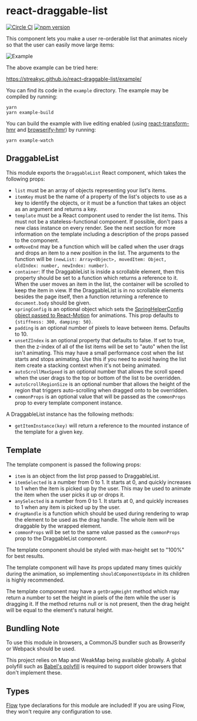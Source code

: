 # react-draggable-list

[![Circle CI](https://circleci.com/gh/StreakYC/react-draggable-list.svg?style=shield)](https://circleci.com/gh/StreakYC/react-draggable-list)
[![npm version](https://badge.fury.io/js/react-draggable-list.svg)](https://badge.fury.io/js/react-draggable-list)

This component lets you make a user re-orderable list that animates nicely so
that the user can easily move large items:

![Example](https://streakyc.github.io/react-draggable-list/video/dragitem.gif)

The above example can be tried here:

https://streakyc.github.io/react-draggable-list/example/

You can find its code in the `example` directory. The example may be compiled
by running:

```
yarn
yarn example-build
```

You can build the example with live editing enabled (using
[react-transform-hmr](https://github.com/gaearon/react-transform-hmr) and
[browserify-hmr](https://github.com/AgentME/browserify-hmr)) by running:

```
yarn example-watch
```

## DraggableList

This module exports the `DraggableList` React component, which takes the
following props:

* `list` must be an array of objects representing your list's items.
* `itemKey` must be the name of a property of the list's objects to use as a
 key to identify the objects, or it must be a function that takes an object as
 an argument and returns a key.
* `template` must be a React component used to render the list items. This must
 not be a stateless-functional component. If possible, don't pass a new
 class instance on every render. See the next section for more information
 on the template including a description of the props passed to the component.
* `onMoveEnd` may be a function which will be called when the user drags and
 drops an item to a new position in the list. The arguments to the function
 will be `(newList: Array<Object>, movedItem: Object, oldIndex: number,
 newIndex: number)`.
* `container`: If the DraggableList is inside a scrollable element, then this
 property should be set to a function which returns a reference to it. When the
 user moves an item in the list, the container will be scrolled to keep the
 item in view. If the DraggableList is in no scrollable elements besides the
 page itself, then a function returning a reference to `document.body` should
 be given.
* `springConfig` is an optional object which sets the [SpringHelperConfig
 object passed to
 React-Motion](https://github.com/chenglou/react-motion/tree/85ca75c6de9ed85937d1c95646b6044a66981eee#--spring-val-number-config-springhelperconfig--opaqueconfig)
 for animations. This prop defaults to `{stiffness: 300, damping: 50}`.
* `padding` is an optional number of pixels to leave between items. Defaults to 10.
* `unsetZIndex` is an optional property that defaults to false. If set to true,
 then the z-index of all of the list items will be set to "auto" when the list
 isn't animating. This may have a small performance cost when the list starts
 and stops animating. Use this if you need to avoid having the list item create
 a stacking context when it's not being animated.
* `autoScrollMaxSpeed` is an optional number that allows the scroll speed when
 the user drags to the top or bottom of the list to be overridden.
* `autoScrollRegionSize` is an optional number that allows the height of the
 region that triggers auto-scrolling when dragged onto to be overridden.
* `commonProps` is an optional value that will be passed as the `commonProps`
 prop to every template component instance.

A DraggableList instance has the following methods:
* `getItemInstance(key)` will return a reference to the mounted instance of the
 template for a given key.

## Template

The template component is passed the following props:

* `item` is an object from the list prop passed to DraggableList.
* `itemSelected` is a number from 0 to 1. It starts at 0, and quickly increases
 to 1 when the item is picked up by the user. This may be used to animate the
 item when the user picks it up or drops it.
* `anySelected` is a number from 0 to 1. It starts at 0, and quickly increases
 to 1 when any item is picked up by the user.
* `dragHandle` is a function which should be used during rendering to wrap the
 element to be used as the drag handle. The whole item will be draggable by the
 wrapped element.
* `commonProps` will be set to the same value passed as the `commonProps` prop
 to the DraggableList component.

The template component should be styled with max-height set to "100%" for best
results.

The template component will have its props updated many times quickly during
the animation, so implementing `shouldComponentUpdate` in its children is
highly recommended.

The template component may have a `getDragHeight` method which may return a
number to set the height in pixels of the item while the user is dragging it.
If the method returns null or is not present, then the drag height will be
equal to the element's natural height.

## Bundling Note

To use this module in browsers, a CommonJS bundler such as Browserify or
Webpack should be used.

This project relies on Map and WeakMap being available globally. A global polyfill
such as [Babel's polyfill](https://babeljs.io/docs/usage/polyfill/) is required to
support older browsers that don't implement these.

## Types

[Flow](https://flowtype.org/) type declarations for this module are included!
If you are using Flow, they won't require any configuration to use.
